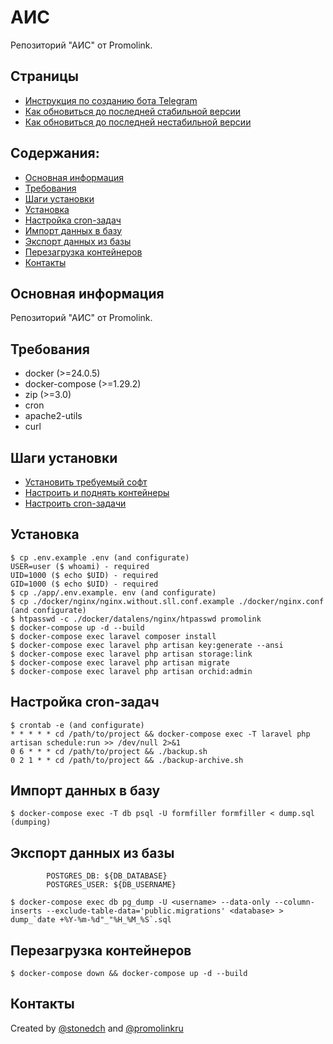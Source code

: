 # АИС

Репозиторий "АИС" от Promolink.

## Страницы

- [Инструкция по созданию бота Telegram](/readmy/HOW_TO_CREATE_TG_BOT.md)
- [Как обновиться до последней стабильной версии](/readmy/HOW_UPDATE_TO_LATEST_STABILITY_VERSION.md)
- [Как обновиться до последней нестабильной версии](/readmy//HOW_UPDATE_TO_LATEST_UNSTABILITY_VERSION.md)

## Содержания:

- [Основная информация](#основная-информация)
- [Требования](#требования)
- [Шаги установки](#шаги-установки)
- [Установка](#установка)
- [Настройка cron-задач](#настройка-cron-задач)
- [Импорт данных в базу](#импорт-данных-в-базу)
- [Экспорт данных из базы](#экспорт-данных-из-базы)
- [Перезагрузка контейнеров](#перезагрузка-контейнеров)
- [Контакты](#контакты)

## Основная информация

Репозиторий "АИС" от Promolink.

## Требования

- docker (>=24.0.5)
- docker-compose (>=1.29.2)
- zip (>=3.0)
- cron
- apache2-utils
- curl

## Шаги установки

- [Установить требуемый софт](#требования)
- [Настроить и поднять контейнеры](#установка)
- [Настроить cron-задачи](#Настройка-cron-задач)

## Установка

```console
$ cp .env.example .env (and configurate)
USER=user ($ whoami) - required
UID=1000 ($ echo $UID) - required
GID=1000 ($ echo $UID) - required
$ cp ./app/.env.example. env (and configurate)
$ cp ./docker/nginx/nginx.without.sll.conf.example ./docker/nginx.conf (and configurate)
$ htpasswd -c ./docker/datalens/nginx/htpasswd promolink
$ docker-compose up -d --build
$ docker-compose exec laravel composer install
$ docker-compose exec laravel php artisan key:generate --ansi
$ docker-compose exec laravel php artisan storage:link
$ docker-compose exec laravel php artisan migrate
$ docker-compose exec laravel php artisan orchid:admin
```

## Настройка cron-задач

```console
$ crontab -e (and configurate)
* * * * * cd /path/to/project && docker-compose exec -T laravel php artisan schedule:run >> /dev/null 2>&1
0 6 * * * cd /path/to/project && ./backup.sh
0 2 1 * * cd /path/to/project && ./backup-archive.sh
```

## Импорт данных в базу

```console
$ docker-compose exec -T db psql -U formfiller formfiller < dump.sql (dumping)
```

## Экспорт данных из базы

            POSTGRES_DB: ${DB_DATABASE}
            POSTGRES_USER: ${DB_USERNAME}
```console
$ docker-compose exec db pg_dump -U <username> --data-only --column-inserts --exclude-table-data='public.migrations' <database> > dump_`date +%Y-%m-%d"_"%H_%M_%S`.sql
```

## Перезагрузка контейнеров

```console
$ docker-compose down && docker-compose up -d --build
```

## Контакты

Created by [@stonedch](https://github.com/stonedch) and [@promolinkru](https://github.com/promolinkru)

